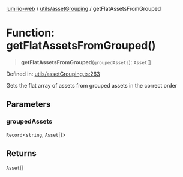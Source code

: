 [lumilio-web](../../../modules.md) / [utils/assetGrouping](../index.md) / getFlatAssetsFromGrouped

# Function: getFlatAssetsFromGrouped()

> **getFlatAssetsFromGrouped**(`groupedAssets`): `Asset`[]

Defined in: [utils/assetGrouping.ts:263](https://github.com/EdwinZhanCN/Lumilio-Photos/blob/1644752835268dce152ae5a6ed8e77af6920f217/web/src/utils/assetGrouping.ts#L263)

Gets the flat array of assets from grouped assets in the correct order

## Parameters

### groupedAssets

`Record`\<`string`, `Asset`[]\>

## Returns

`Asset`[]

